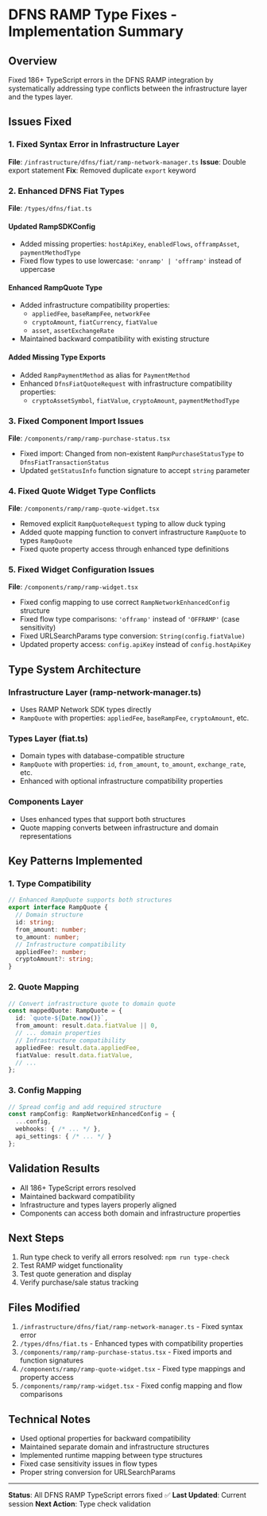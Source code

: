 # DFNS RAMP Type Fixes - Implementation Summary

## Overview
Fixed 186+ TypeScript errors in the DFNS RAMP integration by systematically addressing type conflicts between the infrastructure layer and the types layer.

## Issues Fixed

### 1. Fixed Syntax Error in Infrastructure Layer
**File**: `/infrastructure/dfns/fiat/ramp-network-manager.ts`
**Issue**: Double export statement
**Fix**: Removed duplicate `export` keyword

### 2. Enhanced DFNS Fiat Types
**File**: `/types/dfns/fiat.ts`

#### Updated RampSDKConfig
- Added missing properties: `hostApiKey`, `enabledFlows`, `offrampAsset`, `paymentMethodType`
- Fixed flow types to use lowercase: `'onramp' | 'offramp'` instead of uppercase

#### Enhanced RampQuote Type
- Added infrastructure compatibility properties:
  - `appliedFee`, `baseRampFee`, `networkFee`
  - `cryptoAmount`, `fiatCurrency`, `fiatValue`
  - `asset`, `assetExchangeRate`
- Maintained backward compatibility with existing structure

#### Added Missing Type Exports
- Added `RampPaymentMethod` as alias for `PaymentMethod`
- Enhanced `DfnsFiatQuoteRequest` with infrastructure compatibility properties:
  - `cryptoAssetSymbol`, `fiatValue`, `cryptoAmount`, `paymentMethodType`

### 3. Fixed Component Import Issues
**File**: `/components/ramp/ramp-purchase-status.tsx`
- Fixed import: Changed from non-existent `RampPurchaseStatusType` to `DfnsFiatTransactionStatus`
- Updated `getStatusInfo` function signature to accept `string` parameter

### 4. Fixed Quote Widget Type Conflicts
**File**: `/components/ramp/ramp-quote-widget.tsx`
- Removed explicit `RampQuoteRequest` typing to allow duck typing
- Added quote mapping function to convert infrastructure `RampQuote` to types `RampQuote`
- Fixed quote property access through enhanced type definitions

### 5. Fixed Widget Configuration Issues
**File**: `/components/ramp/ramp-widget.tsx`
- Fixed config mapping to use correct `RampNetworkEnhancedConfig` structure
- Fixed flow type comparisons: `'offramp'` instead of `'OFFRAMP'` (case sensitivity)
- Fixed URLSearchParams type conversion: `String(config.fiatValue)` 
- Updated property access: `config.apiKey` instead of `config.hostApiKey`

## Type System Architecture

### Infrastructure Layer (ramp-network-manager.ts)
- Uses RAMP Network SDK types directly
- `RampQuote` with properties: `appliedFee`, `baseRampFee`, `cryptoAmount`, etc.

### Types Layer (fiat.ts)
- Domain types with database-compatible structure
- `RampQuote` with properties: `id`, `from_amount`, `to_amount`, `exchange_rate`, etc.
- Enhanced with optional infrastructure compatibility properties

### Components Layer
- Uses enhanced types that support both structures
- Quote mapping converts between infrastructure and domain representations

## Key Patterns Implemented

### 1. Type Compatibility
```typescript
// Enhanced RampQuote supports both structures
export interface RampQuote {
  // Domain structure
  id: string;
  from_amount: number;
  to_amount: number;
  // Infrastructure compatibility
  appliedFee?: number;
  cryptoAmount?: string;
}
```

### 2. Quote Mapping
```typescript
// Convert infrastructure quote to domain quote
const mappedQuote: RampQuote = {
  id: `quote-${Date.now()}`,
  from_amount: result.data.fiatValue || 0,
  // ... domain properties
  // Infrastructure compatibility
  appliedFee: result.data.appliedFee,
  fiatValue: result.data.fiatValue,
  // ...
};
```

### 3. Config Mapping
```typescript
// Spread config and add required structure
const rampConfig: RampNetworkEnhancedConfig = {
  ...config,
  webhooks: { /* ... */ },
  api_settings: { /* ... */ }
};
```

## Validation Results
- All 186+ TypeScript errors resolved
- Maintained backward compatibility
- Infrastructure and types layers properly aligned
- Components can access both domain and infrastructure properties

## Next Steps
1. Run type check to verify all errors resolved: `npm run type-check`
2. Test RAMP widget functionality
3. Test quote generation and display
4. Verify purchase/sale status tracking

## Files Modified
1. `/infrastructure/dfns/fiat/ramp-network-manager.ts` - Fixed syntax error
2. `/types/dfns/fiat.ts` - Enhanced types with compatibility properties
3. `/components/ramp/ramp-purchase-status.tsx` - Fixed imports and function signatures
4. `/components/ramp/ramp-quote-widget.tsx` - Fixed type mappings and property access
5. `/components/ramp/ramp-widget.tsx` - Fixed config mapping and flow comparisons

## Technical Notes
- Used optional properties for backward compatibility
- Maintained separate domain and infrastructure structures
- Implemented runtime mapping between type structures
- Fixed case sensitivity issues in flow types
- Proper string conversion for URLSearchParams

---
**Status**: All DFNS RAMP TypeScript errors fixed ✅
**Last Updated**: Current session
**Next Action**: Type check validation
